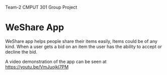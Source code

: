 Team-2 CMPUT 301 Group Project

# WeShare App
WeShare app helps people share their items easily, Items could be of any kind. When a user gets a bid on an item the user has the ability to accept or decline the bid.

A video demonstration of the app can be seen at https://youtu.be/VmJuojkl7PM
